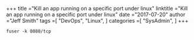 +++ 
title ="Kill  an app running on a specific port under linux" 
linktitle ="Kill  an app running on a specific port under linux" 
date ="2017-07-20" 
author ="Jeff Smith"
tags =[ "DevOps", "Linux",  ] 
categories =[ "SysAdmin",  ] 
+++ 

    fuser -k 8080/tcp 

